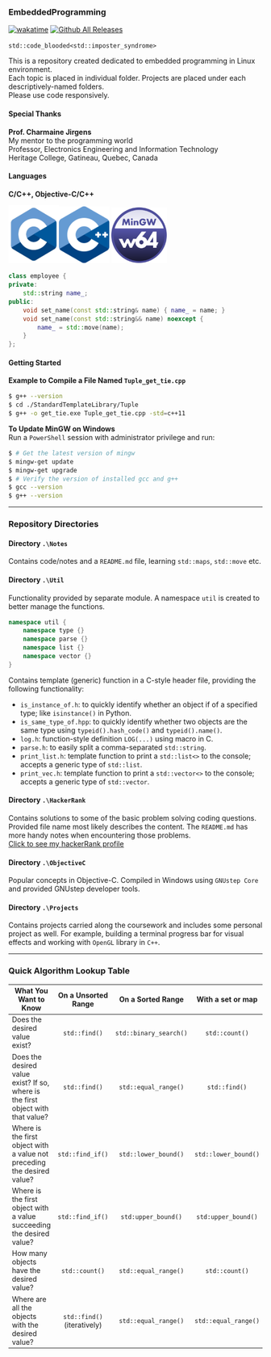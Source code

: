 ### **EmbeddedProgramming**
<!-- Link Definitions for Wakatime -->
[Wakatime Logo Link]: https://wakatime.com/badge/user/f89598ea-6723-481b-a51b-6323e54a3c5c/project/0645c716-822f-4ba1-a897-04cf5a3fbbfb.svg
[Wakatime Info Link]: https://wakatime.com/badge/user/f89598ea-6723-481b-a51b-6323e54a3c5c/project/0645c716-822f-4ba1-a897-04cf5a3fbbfb?style=flat

[![wakatime][Wakatime Logo Link]][Wakatime Info Link]
[![Github All Releases](https://img.shields.io/github/downloads/XuhuaHuang/EmbeddedProgramming/total.svg)]()

`std::code_blooded<std::imposter_syndrome>`<br>

This is a repository created dedicated to embedded programming in Linux environment. <br>
Each topic is placed in individual folder. Projects are placed under each descriptively-named folders. <br>
Please use code responsively.

#### **Special Thanks**
**Prof. Charmaine Jirgens** <br>
My mentor to the programming world <br>
Professor, Electronics Engineering and Information Technology <br>
Heritage College, Gatineau, Quebec, Canada

#### Languages
**C/C++, Objective-C/C++**

<img src=".logo/C_Logo.png" alt="An image for C Language" width="100"/><img src=".logo/CPlusPlus_Logo.png" alt="An image for C++" width="100"/>   <img src=".logo/Mingw_Logo.png" alt="An image for Java" width="110"/>

```C++
class employee {
private:
    std::string name_;
public:
    void set_name(const std::string& name) { name_ = name; }
    void set_name(const std::string&& name) noexcept {
        name_ = std::move(name);
    }
};
```

#### **Getting Started**
**Example to Compile a File Named `Tuple_get_tie.cpp`**

```Bash
$ g++ --version
$ cd ./StandardTemplateLibrary/Tuple
$ g++ -o get_tie.exe Tuple_get_tie.cpp -std=c++11
```

**To Update MinGW on Windows**  
Run a `PowerShell` session with administrator privilege and run:

```Bash
$ # Get the latest version of mingw
$ mingw-get update
$ mingw-get upgrade
$ # Verify the version of installed gcc and g++
$ gcc --version
$ g++ --version
```

---

### **Repository Directories**

#### Directory `.\Notes`
Contains code/notes and a `README.md` file, learning `std::maps`, `std::move` etc.

#### Directory `.\Util`
Functionality provided by separate module. A namespace `util` is created to better manage the functions.
```C++
namespace util {
    namespace type {}
    namespace parse {}
    namespace list {}
    namespace vector {}
}
```
Contains template (generic) function in a C-style header file, providing the following functionality:
* `is_instance_of.h`: to quickly identify whether an object if of a specified type; like `isinstance()` in Python.
* `is_same_type_of.hpp`: to quickly identify whether two objects are the same type using `typeid().hash_code()` and `typeid().name()`.
* `log.h`: function-style definition `LOG(...)` using macro in C.
* `parse.h`: to easily split a comma-separated `std::string`.
* `print_list.h`: template function to print a `std::list<>` to the console; accepts a generic type of `std::list`.
* `print_vec.h`: template function to print a `std::vector<>` to the console; accepts a generic type of `std::vector`.

#### Directory `.\HackerRank`
Contains solutions to some of the basic problem solving coding questions. Provided file name most likely describes the content.
The `README.md` has more handy notes when encountering those problems.  
[Click to see my hackerRank profile](https://www.hackerrank.com/XuhuaHuang?hr_r=1)

#### Directory `.\ObjectiveC`
Popular concepts in Objective-C.
Compiled in Windows using `GNUstep Core` and provided GNUstep developer tools.

#### Directory `.\Projects`
Contains projects carried along the coursework and includes some personal project as well.
For example, building a terminal progress bar for visual effects and working with `OpenGL` library in `C++`.

---

### **Quick Algorithm Lookup Table**

| What You Want to Know                                                           |     On a Unsorted Range     |    On a Sorted Range   |   With a set or map  |      With a multiset or multimap      |
|---------------------------------------------------------------------------------|:---------------------------:|:----------------------:|:--------------------:|:-------------------------------------:|
| Does the desired value exist?                                                   |        `std::find()`        | `std::binary_search()` |    `std::count()`    |             `std::find()`             |
| Does the desired value exist? If so, where is the first object with that value? |        `std::find()`        |  `std::equal_range()`  |     `std::find()`    | `std::find()` or `std::lower_bound()` |
| Where is the first object with a value not preceding the desired value?         |       `std::find_if()`      |  `std::lower_bound()`  | `std::lower_bound()` |          `std::lower_bound()`         |
| Where is the first object with a value succeeding the desired value?            |       `std::find_if()`      |   `std:upper_bound()`  |  `std:upper_bound()` |          `std:upper_bound()`          |
| How many objects have the desired value?                                        |        `std::count()`       |  `std::equal_range()`  |    `std::count()`    |             `std::count()`            |
| Where are all the objects with the desired value?                               | `std::find()` (iteratively) |  `std::equal_range()`  | `std::equal_range()` |          `std::equal_range()`         |
